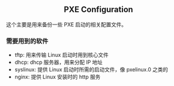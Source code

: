 <h2 style="text-align:center">PXE Configuration</h2>

这个主要是用来备份一些 PXE 启动的相关配置文件。

### 需要用到的软件

- tftp: 用来传输 Linux 启动时用到核心文件
- dhcp: dhcp 服务器，用来分配 IP 地址
- syslinux: 提供 Linux 启动时所需的启动文件，像 pxelinux.0 之类的
- nginx: 提供 Linux 安装时的 http 服务
